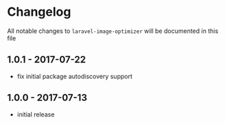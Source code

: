 # Changelog

All notable changes to `laravel-image-optimizer` will be documented in this file

## 1.0.1 - 2017-07-22

- fix initial package autodiscovery support

## 1.0.0 - 2017-07-13

- initial release
